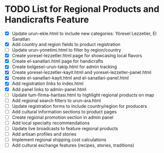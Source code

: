 # TODO List for Regional Products and Handicrafts Feature

- [x] Update urun-ekle.html to include new categories: Yöresel Lezzetler, El Sanatları
- [x] Add country and region fields to product registration
- [ ] Update urun-yonetimi.html to filter by region/country
- [x] Create yoresel-lezzetler.html page for showcasing local flavors
- [x] Create el-sanatlari.html page for handicrafts
- [x] Create bolgesel-urun-takip.html for admin tracking
- [x] Create yoresel-lezzetler-kayit.html and yoresel-lezzetler-panel.html
- [x] Create el-sanatlari-kayit.html and el-sanatlari-panel.html
- [x] Add registration links to index.html
- [x] Add panel links to admin-panel.html
- [ ] Update tum-firma-haritasi.html to highlight regional products on map
- [ ] Add regional search filters to urun-ara.html
- [ ] Update registration forms to include country/region for producers
- [ ] Add cultural information sections to product pages
- [ ] Create regional promotion section in admin panel
- [ ] Add local specialty recommendations
- [ ] Update live broadcasts to feature regional products
- [ ] Add artisan profiles and stories
- [ ] Implement regional shipping cost calculations
- [ ] Add cultural exchange features (recipes, stories, traditions)
